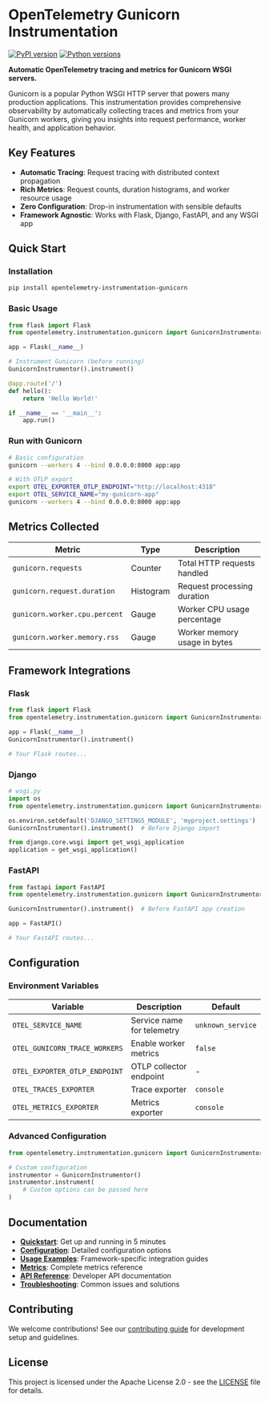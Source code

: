 # OpenTelemetry Gunicorn Instrumentation

[![PyPI version](https://badge.fury.io/py/opentelemetry-instrumentation-gunicorn.svg)](https://pypi.org/project/opentelemetry-instrumentation-gunicorn/)
[![Python versions](https://img.shields.io/pypi/pyversions/opentelemetry-instrumentation-gunicorn.svg)](https://pypi.org/project/opentelemetry-instrumentation-gunicorn/)

**Automatic OpenTelemetry tracing and metrics for Gunicorn WSGI servers.**

Gunicorn is a popular Python WSGI HTTP server that powers many production applications. This instrumentation provides comprehensive observability by automatically collecting traces and metrics from your Gunicorn workers, giving you insights into request performance, worker health, and application behavior.

## Key Features

- **Automatic Tracing**: Request tracing with distributed context propagation
- **Rich Metrics**: Request counts, duration histograms, and worker resource usage
- **Zero Configuration**: Drop-in instrumentation with sensible defaults
- **Framework Agnostic**: Works with Flask, Django, FastAPI, and any WSGI app


## Quick Start

### Installation

```bash
pip install opentelemetry-instrumentation-gunicorn
```

### Basic Usage

```python
from flask import Flask
from opentelemetry.instrumentation.gunicorn import GunicornInstrumentor

app = Flask(__name__)

# Instrument Gunicorn (before running)
GunicornInstrumentor().instrument()

@app.route('/')
def hello():
    return 'Hello World!'

if __name__ == '__main__':
    app.run()
```

### Run with Gunicorn

```bash
# Basic configuration
gunicorn --workers 4 --bind 0.0.0.0:8000 app:app

# With OTLP export
export OTEL_EXPORTER_OTLP_ENDPOINT="http://localhost:4318"
export OTEL_SERVICE_NAME="my-gunicorn-app"
gunicorn --workers 4 --bind 0.0.0.0:8000 app:app
```

## Metrics Collected

| Metric | Type | Description |
|--------|------|-------------|
| `gunicorn.requests` | Counter | Total HTTP requests handled |
| `gunicorn.request.duration` | Histogram | Request processing duration |
| `gunicorn.worker.cpu.percent` | Gauge | Worker CPU usage percentage |
| `gunicorn.worker.memory.rss` | Gauge | Worker memory usage in bytes |

## Framework Integrations

### Flask
```python
from flask import Flask
from opentelemetry.instrumentation.gunicorn import GunicornInstrumentor

app = Flask(__name__)
GunicornInstrumentor().instrument()

# Your Flask routes...
```

### Django
```python
# wsgi.py
import os
from opentelemetry.instrumentation.gunicorn import GunicornInstrumentor

os.environ.setdefault('DJANGO_SETTINGS_MODULE', 'myproject.settings')
GunicornInstrumentor().instrument()  # Before Django import

from django.core.wsgi import get_wsgi_application
application = get_wsgi_application()
```

### FastAPI
```python
from fastapi import FastAPI
from opentelemetry.instrumentation.gunicorn import GunicornInstrumentor

GunicornInstrumentor().instrument()  # Before FastAPI app creation

app = FastAPI()

# Your FastAPI routes...
```

## Configuration

### Environment Variables

| Variable | Description | Default |
|----------|-------------|---------|
| `OTEL_SERVICE_NAME` | Service name for telemetry | `unknown_service` |
| `OTEL_GUNICORN_TRACE_WORKERS` | Enable worker metrics | `false` |
| `OTEL_EXPORTER_OTLP_ENDPOINT` | OTLP collector endpoint | - |
| `OTEL_TRACES_EXPORTER` | Trace exporter | `console` |
| `OTEL_METRICS_EXPORTER` | Metrics exporter | `console` |

### Advanced Configuration

```python
from opentelemetry.instrumentation.gunicorn import GunicornInstrumentor

# Custom configuration
instrumentor = GunicornInstrumentor()
instrumentor.instrument(
    # Custom options can be passed here
)
```

## Documentation

- **[Quickstart](quickstart.md)**: Get up and running in 5 minutes
- **[Configuration](configuration.md)**: Detailed configuration options
- **[Usage Examples](usage/)**: Framework-specific integration guides
- **[Metrics](metrics.md)**: Complete metrics reference
- **[API Reference](api.md)**: Developer API documentation
- **[Troubleshooting](troubleshooting.md)**: Common issues and solutions

## Contributing

We welcome contributions! See our [contributing guide](contributing.md) for development setup and guidelines.

## License

This project is licensed under the Apache License 2.0 - see the [LICENSE](../LICENSE) file for details.
